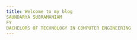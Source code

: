 ```yaml
---
title: Welcome to my blog
SAUNDARYA SUBRAMANIAM
FY
BACHELORS OF TECHNOLOGY IN COMPUTER ENGINEERING
---
```


